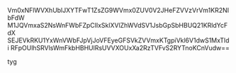 Vm0xNFlWVXhUblJXYTFwT1ZsZG9WVmx0ZUV0V2JHeFZVVzVrVm1KR2NIbFdW
M1JQVmxaS2NsWnFWbFZpClIxSklXVlZhWVdSV1JsbGpSbHBUQ21KRldYcFdX
SEJEVkRKU1YxWnVWbFJpVjJoVFEyeGFSVkZVVmxKTgpiVkl6V1dwS1MxTldi
RFpOUlhSRVlsWmFkbHBHUlRsUVVXOUxXa2RzTVFvS2RYTnoKCnVudw==

tyg
